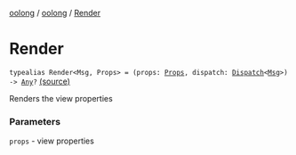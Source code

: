 [oolong](../index.md) / [oolong](index.md) / [Render](./-render.md)

# Render

`typealias Render<Msg, Props> = (props: `[`Props`](-render.md#Props)`, dispatch: `[`Dispatch`](-dispatch.md)`<`[`Msg`](-render.md#Msg)`>) -> `[`Any`](https://kotlinlang.org/api/latest/jvm/stdlib/kotlin/-any/index.html)`?` [(source)](https://github.com/oolong-kt/oolong/tree/master/oolong/src/commonMain/kotlin/oolong/types.kt#L50)

Renders the view properties

### Parameters

`props` - view properties